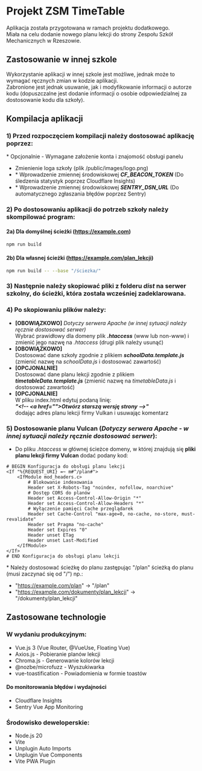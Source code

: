 # Projekt ZSM TimeTable

Aplikacja została przygotowana w ramach projektu dodatkowego.<br>
Miała na celu dodanie nowego planu lekcji do strony Zespołu Szkół Mechanicznych w Rzeszowie.

## Zastosowanie w innej szkole

Wykorzystanie aplikacji w innej szkole jest możliwe, jednak może to wymagać ręcznych zmian w kodzie aplikacji.<br>
Zabronione jest jednak usuwanie, jak i modyfikowanie informacji o autorze kodu (dopuszczalne jest dodanie informacji o osobie odpowiedzialnej za dostosowanie kodu dla szkoły).

## Kompilacja aplikacji

### 1) Przed rozpoczęciem kompilacji należy dostosować aplikację poprzez:

\* Opcjonalnie - Wymagane założenie konta i znajomość obsługi panelu
- Zmienienie loga szkoły (plik /public/images/logo.png)
- \* Wprowadzenie zmiennej środowiskowej ***CF_BEACON_TOKEN*** (Do śledzenia statystyk poprzez Cloudflare Insights)
- \* Wprowadzenie zmiennej środowiskowej ***SENTRY_DSN_URL*** (Do automatycznego zgłaszania błędów poprzez Sentry)

### 2) Po dostosowaniu aplikacji do potrzeb szkoły należy skompilować program:

#### 2a) Dla domyślnej ścieżki (https://example.com)

```bash
npm run build
```

#### 2b) Dla własnej ścieżki (https://example.com/plan_lekcji)

```bash
npm run build -- --base "/ściezka/"
```

### 3) Następnie należy skopiować pliki z folderu _dist_ na serwer szkolny, do ścieżki, która została wcześniej zadeklarowana.

### 4) Po skopiowaniu plików należy:

- **[OBOWIĄZKOWO]** *Dotyczy serwera Apache (w innej sytuacji należy ręcznie dostosować serwer)* <br />Wybrać prawidłowy dla domeny plik **_.htaccess_** (www lub non-www) i zmienić jego nazwę na _.htaccess_ (drugi plik należy usunąć)
- **[OBOWIĄZKOWO]** <br />Dostosować dane szkoły zgodnie z plikiem **_schoolData.template.js_** (zmienić nazwę na _schoolData.js_ i dostosować zawartość)
- **[OPCJONALNIE]** <br />Dostosować dane planu lekcji zgodnie z plikiem **_timetableData.template.js_** (zmienić nazwę na _timetableData.js_ i dostosować zawartość)
- **[OPCJONALNIE]** <br />W pliku index.html edytuj podaną linię:<br />***"\<!-- \<a href="">Otwórz starszą wersję strony</a> -->"***<br />dodając adres planu lekcji firmy Vulkan i usuwając komentarz

### 5) Dostosowanie planu Vulcan (*Dotyczy serwera Apache - w innej sytuacji należy ręcznie dostosować serwer*):
- Do pliku *.htaccess* w głównej ścieżce domeny, w której znajdują się **pliki planu lekcji firmy Vulcan** dodać podany kod:

```.htaccess
# BEGIN Konfiguracja do obsługi planu lekcji
<If "%{REQUEST_URI} =~ m#^/plan#">
    <IfModule mod_headers.c>
        # Blokowanie indexowania
        Header set X-Robots-Tag "noindex, nofollow, noarchive"
        # Dostęp CORS do planów
        Header set Access-Control-Allow-Origin "*"
        Header set Access-Control-Allow-Headers "*"
        # Wyłączenie pamięci Cache przeglądarek
        Header set Cache-Control "max-age=0, no-cache, no-store, must-revalidate"
        Header set Pragma "no-cache"
        Header set Expires "0"
        Header unset ETag
        Header unset Last-Modified
    </IfModule>
</If>
# END Konfiguracja do obsługi planu lekcji
```
\* Należy dostosować ścieżkę do planu zastępując "/plan" ścieżką do planu (musi zaczynać się od "/") np.:
- "https://example.com/plan" -> "/plan"
- "https://example.com/dokumenty/plan_lekcji" -> "/dokumenty/plan_lekcji"

## Zastosowane technologie

### W wydaniu produkcyjnym:

- Vue.js 3 (Vue Router, @VueUse, Floating Vue)
- Axios.js - Pobieranie planów lekcji
- Chroma.js - Generowanie kolorów lekcji
- @nozbe/microfuzz - Wyszukiwarka
- vue-toastification - Powiadomienia w formie toastów

#### Do monitorowania błędów i wydajności

- Cloudflare Insights
- Sentry Vue App Monitoring

### Środowisko deweloperskie:

- Node.js 20
- Vite
- Unplugin Auto Imports
- Unplugin Vue Components
- Vite PWA Plugin
